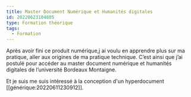 ```yaml
---
title: Master Document Numérique et Humanités digitales
id: 20220623104805
type: Formation théorique
tags:
  - Formation
---
```


Après avoir fini ce produit numérique,j ai voulu en apprendre plus sur ma pratique, aller aux origines de ma pratique technique. C’est ainsi que j’ai postulé pour accéder au master document numérique et humanités digitales de l’université Bordeaux Montaigne.

Et je suis me suis intéressé à la conception d'un hyperdocument [[générique:20220611230912]].

